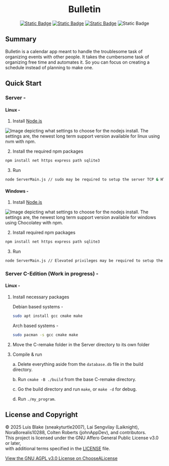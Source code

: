 <h1 align="center">Bulletin</h1>

<p align="center">
    <a href="https://github.com/sneakyturtle2007/Bulletin/blob/main/LICENSE"><img alt="Static Badge" src="https://img.shields.io/badge/License-GNU%20AGPL%20v3.0%20%2B%20CopyRight-blue/"></a>
    <a href="https://nodejs.org/en/download"><img alt="Static Badge" src="https://img.shields.io/badge/Node.js%C2%AE-v22.17.0-green?logo=nodedotjs"></a>
    <a href="https://gcc.gnu.org/"><img alt="Static Badge" src="https://img.shields.io/badge/GCC-v12.2.0-%23283593"></a>
    <img alt="Static Badge" src="https://img.shields.io/badge/C-std:c23-%23283593?logo=c">
</p>

## Summary 

Bulletin is a calendar app meant to handle the troublesome task of organizing events with other people. It takes the cumbersome task of organizing free time and automates it. So you can focus on creating a schedule instead of planning to make one.

## Quick Start
### Server -
#### Linux - 
    
1. Install [Node.js](https://nodejs.org/en/download)

![Image depicting what settings to choose for the nodejs install. The settings are, the newest long term support version available for linux using nvm with npm.](https://github.com/user-attachments/assets/b556d5dd-a82d-44bb-8171-fe8404588286)

2. Install the required npm packages

```bash
npm install net https express path sqlite3
```

3. Run

```bash
node ServerMain.js // sudo may be required to setup the server TCP & HTTPS port. 
```

#### Windows -

1. Install [Node.js](https://nodejs.org/en/download)

![Image depicting what settings to choose for the nodejs install. The settings are, the newest long term support version available for windows using Chocolatey with npm.](https://github.com/user-attachments/assets/93823955-df56-4834-94e0-b485a09df550)

2. Install required npm packages

```bash
npm install net https express path sqlite3
```

3. Run

```bash
node ServerMain.js // Elevated privileges may be required to setup the server TCP & HTTPS Port.
```

### Server C-Edition (Work in progress) - 

#### Linux -

1. Install necessary packages
    
    Debian based systems - 
    ```bash
    sudo apt install gcc cmake make
    ```

    Arch based systems - 
    ```bash 
    sudo pacman -s gcc cmake make
    ```
2. Move the C-remake folder in the Server directory to its own folder


3. Compile & run

    a. Delete everything aside from the ```database.db``` file in the build directory.
    
    b. Run ```cmake -B ./build``` from the base C-remake directory.

    c. Go the build directory and run ```make```, or ```make -d``` for debug.
    
    d. Run ```./my_program```.

## License and Copyright

© 2025 Luis Blake (sneakyturtle2007), Lai Sengvilay (Laiknight), NoraBorealis10288, Colten Roberts (johnAppDev), and contributors.  
This project is licensed under the GNU Affero General Public License v3.0 or later,  
with additional terms specified in the [LICENSE](./LICENSE) file.

[View the GNU AGPL v3.0 License on ChooseALicense](https://choosealicense.com/licenses/agpl-3.0/)



